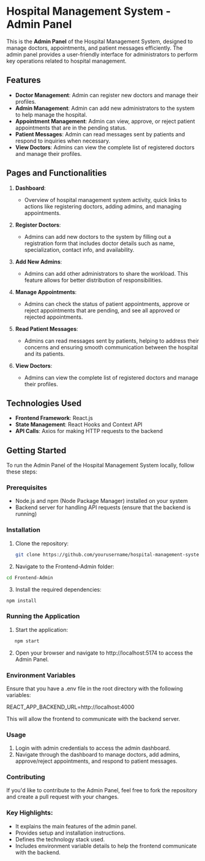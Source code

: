 # Hospital Management System - Admin Panel

This is the **Admin Panel** of the Hospital Management System, designed to manage doctors, appointments, and patient messages efficiently. The admin panel provides a user-friendly interface for administrators to perform key operations related to hospital management.

## Features

- **Doctor Management**: Admin can register new doctors and manage their profiles.
- **Admin Management**: Admin can add new administrators to the system to help manage the hospital.
- **Appointment Management**: Admin can view, approve, or reject patient appointments that are in the pending status.
- **Patient Messages**: Admin can read messages sent by patients and respond to inquiries when necessary.
- **View Doctors**: Admins can view the complete list of registered doctors and manage their profiles.

## Pages and Functionalities

1. **Dashboard**: 
   - Overview of hospital management system activity, quick links to actions like registering doctors, adding admins, and managing appointments.

2. **Register Doctors**:
   - Admins can add new doctors to the system by filling out a registration form that includes doctor details such as name, specialization, contact info, and availability.

3. **Add New Admins**:
   - Admins can add other administrators to share the workload. This feature allows for better distribution of responsibilities.

4. **Manage Appointments**:
   - Admins can check the status of patient appointments, approve or reject appointments that are pending, and see all approved or rejected appointments.

5. **Read Patient Messages**:
   - Admins can read messages sent by patients, helping to address their concerns and ensuring smooth communication between the hospital and its patients.

6. **View Doctors**:
    - Admins can view the complete list of registered doctors and manage their profiles.

## Technologies Used

- **Frontend Framework**: React.js
- **State Management**: React Hooks and Context API
- **API Calls**: Axios for making HTTP requests to the backend

## Getting Started

To run the Admin Panel of the Hospital Management System locally, follow these steps:

### Prerequisites

- Node.js and npm (Node Package Manager) installed on your system
- Backend server for handling API requests (ensure that the backend is running)

### Installation

1. Clone the repository:

   ```bash
   git clone https://github.com/yourusername/hospital-management-system-admin.git
    ```
2. Navigate to the Frontend-Admin folder:

 ```bash
cd Frontend-Admin
```
3. Install the required dependencies:
 ```bash
npm install
```
### Running the Application
1. Start the application:
 ```bash
    npm start 
```
2. Open your browser and navigate to http://localhost:5174 to access the Admin Panel.

### Environment Variables
Ensure that you have a .env file in the root directory with the following variables:

REACT_APP_BACKEND_URL=http://localhost:4000

This will allow the frontend to communicate with the backend server.

### Usage
1. Login with admin credentials to access the admin dashboard.
2. Navigate through the dashboard to manage doctors, add admins, approve/reject appointments, and respond to patient messages.

### Contributing
If you'd like to contribute to the Admin Panel, feel free to fork the repository and create a pull request with your changes.


### Key Highlights:
- It explains the main features of the admin panel.
- Provides setup and installation instructions.
- Defines the technology stack used.
- Includes environment variable details to help the frontend communicate with the backend.